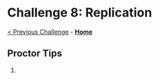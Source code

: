 # Challenge 8: Replication

[< Previous Challenge](./07-private-endpoint.md) - **[Home](../README.md)** 

## Proctor Tips

1) 